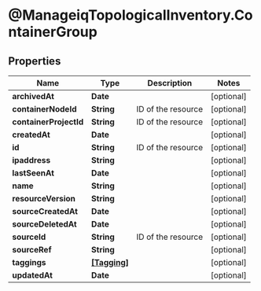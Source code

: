 # @ManageiqTopologicalInventory.ContainerGroup

## Properties
Name | Type | Description | Notes
------------ | ------------- | ------------- | -------------
**archivedAt** | **Date** |  | [optional] 
**containerNodeId** | **String** | ID of the resource | [optional] 
**containerProjectId** | **String** | ID of the resource | [optional] 
**createdAt** | **Date** |  | [optional] 
**id** | **String** | ID of the resource | [optional] 
**ipaddress** | **String** |  | [optional] 
**lastSeenAt** | **Date** |  | [optional] 
**name** | **String** |  | [optional] 
**resourceVersion** | **String** |  | [optional] 
**sourceCreatedAt** | **Date** |  | [optional] 
**sourceDeletedAt** | **Date** |  | [optional] 
**sourceId** | **String** | ID of the resource | [optional] 
**sourceRef** | **String** |  | [optional] 
**taggings** | [**[Tagging]**](Tagging.md) |  | [optional] 
**updatedAt** | **Date** |  | [optional] 


